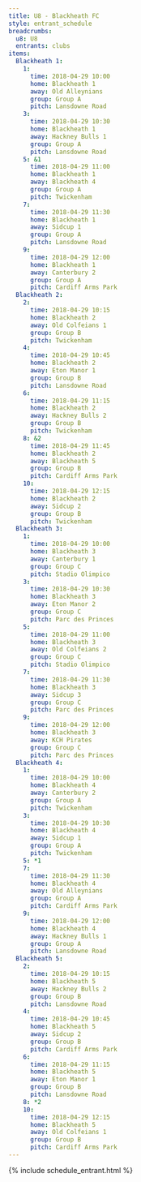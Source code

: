```yaml
---
title: U8 - Blackheath FC
style: entrant_schedule
breadcrumbs:
  u8: U8
  entrants: clubs
items:
  Blackheath 1:
    1:
      time: 2018-04-29 10:00
      home: Blackheath 1
      away: Old Alleynians
      group: Group A
      pitch: Lansdowne Road
    3:
      time: 2018-04-29 10:30
      home: Blackheath 1
      away: Hackney Bulls 1
      group: Group A
      pitch: Lansdowne Road
    5: &1
      time: 2018-04-29 11:00
      home: Blackheath 1
      away: Blackheath 4
      group: Group A
      pitch: Twickenham
    7:
      time: 2018-04-29 11:30
      home: Blackheath 1
      away: Sidcup 1
      group: Group A
      pitch: Lansdowne Road
    9:
      time: 2018-04-29 12:00
      home: Blackheath 1
      away: Canterbury 2
      group: Group A
      pitch: Cardiff Arms Park
  Blackheath 2:
    2:
      time: 2018-04-29 10:15
      home: Blackheath 2
      away: Old Colfeians 1
      group: Group B
      pitch: Twickenham
    4:
      time: 2018-04-29 10:45
      home: Blackheath 2
      away: Eton Manor 1
      group: Group B
      pitch: Lansdowne Road
    6:
      time: 2018-04-29 11:15
      home: Blackheath 2
      away: Hackney Bulls 2
      group: Group B
      pitch: Twickenham
    8: &2
      time: 2018-04-29 11:45
      home: Blackheath 2
      away: Blackheath 5
      group: Group B
      pitch: Cardiff Arms Park
    10:
      time: 2018-04-29 12:15
      home: Blackheath 2
      away: Sidcup 2
      group: Group B
      pitch: Twickenham
  Blackheath 3:
    1:
      time: 2018-04-29 10:00
      home: Blackheath 3
      away: Canterbury 1
      group: Group C
      pitch: Stadio Olimpico
    3:
      time: 2018-04-29 10:30
      home: Blackheath 3
      away: Eton Manor 2
      group: Group C
      pitch: Parc des Princes
    5:
      time: 2018-04-29 11:00
      home: Blackheath 3
      away: Old Colfeians 2
      group: Group C
      pitch: Stadio Olimpico
    7:
      time: 2018-04-29 11:30
      home: Blackheath 3
      away: Sidcup 3
      group: Group C
      pitch: Parc des Princes
    9:
      time: 2018-04-29 12:00
      home: Blackheath 3
      away: KCH Pirates
      group: Group C
      pitch: Parc des Princes
  Blackheath 4:
    1:
      time: 2018-04-29 10:00
      home: Blackheath 4
      away: Canterbury 2
      group: Group A
      pitch: Twickenham
    3:
      time: 2018-04-29 10:30
      home: Blackheath 4
      away: Sidcup 1
      group: Group A
      pitch: Twickenham
    5: *1
    7:
      time: 2018-04-29 11:30
      home: Blackheath 4
      away: Old Alleynians
      group: Group A
      pitch: Cardiff Arms Park
    9:
      time: 2018-04-29 12:00
      home: Blackheath 4
      away: Hackney Bulls 1
      group: Group A
      pitch: Lansdowne Road
  Blackheath 5:
    2:
      time: 2018-04-29 10:15
      home: Blackheath 5
      away: Hackney Bulls 2
      group: Group B
      pitch: Lansdowne Road
    4:
      time: 2018-04-29 10:45
      home: Blackheath 5
      away: Sidcup 2
      group: Group B
      pitch: Cardiff Arms Park
    6:
      time: 2018-04-29 11:15
      home: Blackheath 5
      away: Eton Manor 1
      group: Group B
      pitch: Lansdowne Road
    8: *2
    10:
      time: 2018-04-29 12:15
      home: Blackheath 5
      away: Old Colfeians 1
      group: Group B
      pitch: Cardiff Arms Park
---
```


{% include schedule_entrant.html %}
